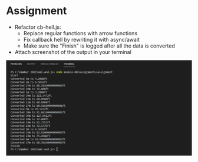 # Assignment

- Refactor cb-hell.js:​
  - Replace regular functions with arrow functions​
  - Fix callback hell by rewriting it with async/await​
  - Make sure the "Finish" is logged after all the data is converted ​
- Attach screenshot of the output in your terminal


![image info](../assignments/assignment_result.png)
